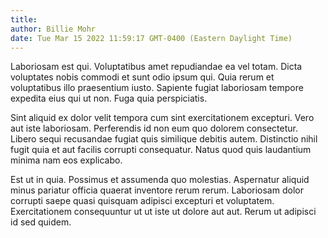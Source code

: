 ```yaml
---
title: 
author: Billie Mohr
date: Tue Mar 15 2022 11:59:17 GMT-0400 (Eastern Daylight Time)
---
```

Laboriosam est qui. Voluptatibus amet repudiandae ea vel totam. Dicta voluptates nobis commodi et sunt odio ipsum qui. Quia rerum et voluptatibus illo praesentium iusto. Sapiente fugiat laboriosam tempore expedita eius qui ut non. Fuga quia perspiciatis.

 Sint aliquid ex dolor velit tempora cum sint exercitationem excepturi. Vero aut iste laboriosam. Perferendis id non eum quo dolorem consectetur. Libero sequi recusandae fugiat quis similique debitis autem. Distinctio nihil fugit quia et aut facilis corrupti consequatur. Natus quod quis laudantium minima nam eos explicabo.

 Est ut in quia. Possimus et assumenda quo molestias. Aspernatur aliquid minus pariatur officia quaerat inventore rerum rerum. Laboriosam dolor corrupti saepe quasi quisquam adipisci excepturi et voluptatem. Exercitationem consequuntur ut ut iste ut dolore aut aut. Rerum ut adipisci id sed quidem.